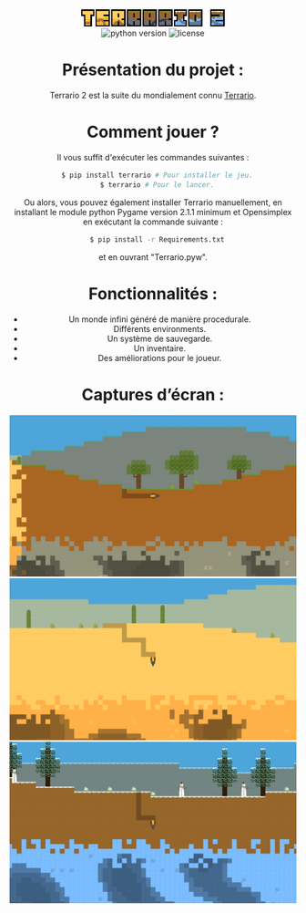 <div align="center">
  <img src="Images/UI/Logo.png" alt="Terrario 2 Logo" width="50%">
</div>

<div align="center">
    <img alt="python version" src="https://img.shields.io/pypi/pyversions/terrario?style=for-the-badge">
    <img alt="license" src="https://img.shields.io/github/license/MaitreRenard18/Terrario-2.svg?style=for-the-badge"
</div>


# Présentation du projet :
Terrario 2 est la suite du mondialement connu [Terrario](https://github.com/MaitreRenard18/Terrario).

# Comment jouer ?
Il vous suffit d'exécuter les commandes suivantes :
```bash
  $ pip install terrario # Pour installer le jeu.
  $ terrario # Pour le lancer.
```

Ou alors, vous pouvez également installer Terrario manuellement, en installant le module python Pygame version 2.1.1 minimum et Opensimplex en exécutant la commande suivante :
```bash
  $ pip install -r Requirements.txt
```
et en ouvrant "Terrario.pyw".

# Fonctionnalités :
- Un monde infini généré de manière procedurale.
- Différents environments.
- Un système de sauvegarde.
- Un inventaire.
- Des améliorations pour le joueur.

# Captures d’écran :
![Forêt](Images/Screenshots/Forest.png)
![Desert](Images/Screenshots/Desert.png)
![Biome neige](Images/Screenshots/Snow.png)
